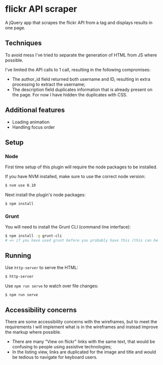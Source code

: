 # flickr API scraper
A jQuery app that scrapes the flickr API from a tag and displays results in one page.

## Techniques
To avoid mess I've tried to separate the generation of HTML from JS where possible.

I've limited the API calls to 1 call, resulting in the following compromises:
* The author_id field returned both username and ID, resulting in extra processing to extract the username;
* The description field duplicates information that is already present on the page. For now I have hidden the duplicates with CSS.

## Additional features
* Loading animation
* Handling focus order

## Setup
### Node
First time setup of this plugin will require the node packages to be installed.

If you have NVM installed, make sure to use the correct node version:
```bash
$ nvm use 0.10
```
Next install the plugin's node packages:

```bash
$ npm install
```

### Grunt
You will need to install the Grunt CLI (command line interface):

```bash
$ npm install -g grunt-cli
# => if you have used grunt before you probably have this (this can be run from any directory)
```

## Running
Use `http-server` to serve the HTML:
```bash
$ http-server
```

Use `npm run serve` to watch over file changes:
```bash
$ npm run serve
```

## Accessibility concerns
There are some accessibility concerns with the wireframes, but to meet the requirements I will implement what is in the wireframes and instead improve the markup where possible.
* There are many "View on flickr" links with the same text, that would be confusing to people using assistive technologies;
* In the listing view, links are duplicated for the image and title and would be tedious to navigate for keyboard users.

